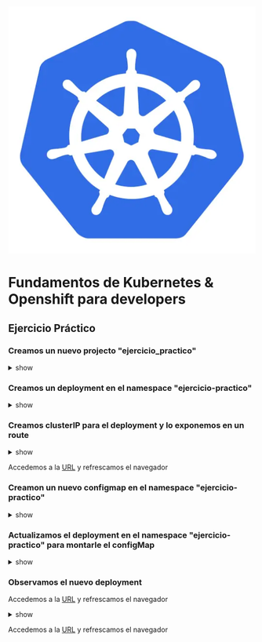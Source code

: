 ![Alt text](Kubernetes-logo.png)

# Fundamentos de Kubernetes & Openshift para developers

## Ejercicio Práctico

### Creamos un nuevo projecto "ejercicio_practico"
<details><summary>show</summary>
<p>

```bash
oc new-project ejercicio-practico
```
```bash
oc project ejercicio-practico
```
A continuación lanzamos el siguiente comando para evitar problemas de permisos con usuarios en contenedores:

```bash
oc adm policy add-scc-to-user anyuid -z default 
```


</p>
</details>

### Creamos un deployment en el namespace "ejercicio-practico"
<details><summary>show</summary>
<p>

```bash
cat ejercicio/ejercicio-deployment.yaml
```

```yaml
apiVersion: apps/v1
kind: Deployment
metadata:
  name: ejercicio
  labels:
    app: ejercicio-practico
    type: frontend
spec:
  replicas: 3
  selector:
    matchLabels:
      app: ejercicio-practico
  template:
    metadata:
      labels:
        app: ejercicio-practico
    spec:
      containers:
        - name: nginx-container
          image: public.ecr.aws/nginx/nginx:alpine-slim
          ports:
            - containerPort: 80
  strategy:
    type: RollingUpdate
    rollingUpdate:
      maxUnavailable: 1
      maxSurge: 2
 ```

```bash
oc apply -f ejercicio/ejercicio-deployment.yaml
```
```bash
oc get deployments -o wide
```
```bash
oc get pods -o wide
```

```bash
oc get deployment ejercicio -o yaml 
```
```bash
oc describe deployment ejercicio
```
</p>
</details>

### Creamos clusterIP para el deployment y lo exponemos en un route 
<details><summary>show</summary>
<p>

```bash
oc expose deployment ejercicio --port=80 --target-port=80
```
```bash
oc get services -o wide
```
```bash
oc expose svc ejercicio
```

### Observamos el servicio

```bash
oc get routes
```

Buscamos y accedemos:

</p>
</details>

Accedemos a la <a href="http://ejercicio-ejercicio-practico.apps-crc.testing/" target="_blank">URL</a>
y refrescamos el navegador

### Creamon un nuevo configmap en el namespace "ejercicio-practico"
<details><summary>show</summary>
<p>

```bash
cat ejercicio/index-html-configmap.yml
```

```yaml
apiVersion: v1
kind: ConfigMap
metadata:
  name: index-html-configmap
data:
  index.html: |
    <html>
    <h1>Hola Mundo</h1>
    <body>
    Esto es un ejercicio practico del workshop de ING...
    </body>
    </html>
```

```bash
oc apply -f ejercicio/index-html-configmap.yml
```

</p>
</details>


### Actualizamos el deployment en el namespace "ejercicio-practico" para montarle el configMap
<details><summary>show</summary>
<p>

```bash
oc rollout status deployment/ejercicio
```
```bash
oc rollout history deployment/ejercicio
```
```bash
oc get deployment ejercicio -o yaml
```
```bash
cat ejercicio/ejercicio-deployment-update.yaml
```

```yaml
apiVersion: apps/v1
kind: Deployment
metadata:
  name: ejercicio
  labels:
    app: ejercicio-practico
    type: frontend
spec:
  replicas: 3
  selector:
    matchLabels:
      app: ejercicio-practico
  template:
    metadata:
      labels:
        app: ejercicio-practico
    spec:
      containers:
        - name: nginx-container
          image: public.ecr.aws/nginx/nginx:alpine-slim
          ports:
            - containerPort: 80
          volumeMounts:
            - name: nginx-index-file
              mountPath: /usr/share/nginx/html/
          volumes:
            - name: nginx-index-file
              configMap:
                name: index-html-configmap
  strategy:
    type: RollingUpdate
    rollingUpdate:
      maxUnavailable: 1
      maxSurge: 2
```

```bash
oc apply -f ejercicio/ejercicio-deployment-update.yaml
```
</p>
</details>

### Observamos el nuevo deployment

Accedemos a la <a href="http://ejercicio-ejercicio-practico.apps-crc.testing/" target="_blank">URL</a>
y refrescamos el navegador

<details><summary>show</summary>
<p>

```bash
oc rollout status deployment/ejercicio
```
```bash
oc rollout history deployment/ejercicio
```
```bash
oc get deployments
```
```bash
oc get replicaset
```
```bash
oc get pods
```
```bash
oc rollout undo deployment/ejercicio
```
```bash
oc rollout status deployment/ejercicio
```
```bash
oc rollout history deployment/ejercicio
```
</p>
</details>

Accedemos a la <a href="http://ejercicio-ejercicio-practico.apps-crc.testing/" target="_blank">URL</a>
y refrescamos el navegador